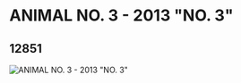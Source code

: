 # ANIMAL NO. 3 - 2013 "NO. 3"
## 12851
![ANIMAL NO. 3 - 2013 "NO. 3"](https://lc-www-live-s.legocdn.com/media/bricks/5/2/6022295.jpg)